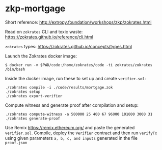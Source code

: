 # zkp-mortgage

Short reference: http://extropy.foundation/workshops/zkp/zokrates.html

Read on `zokrates` CLI and toxic waste: https://zokrates.github.io/reference/cli.html

`zokrates` types: https://zokrates.github.io/concepts/types.html

Launch the Zokrates docker image:

```
$ docker run -v $PWD/code:/home/zokrates/code -ti zokrates/zokrates /bin/bash
```

Inside the docker image, run these to set up and create `verifier.sol`:

```
./zokrates compile -i ./code/results/mortgage.zok 
./zokrates setup
./zokrates export-verifier
```

Compute witness and generate proof after compilation and setup:

```
./zokrates compute-witness -a 500000 25 400 67 96000 101000 3000 31
./zokrates generate-proof
```

Use Remix https://remix.ethereum.org/ and paste the generated `verifier.sol`. Compile, deploy the `Verifier` contract and then run `verifyTx` using given parameters `a, b, c, and inputs` generated in the file `proof.json`
